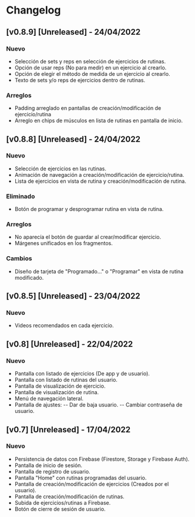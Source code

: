 # Changelog

## [v0.8.9] [Unreleased]  - 24/04/2022
### Nuevo
- Selección de sets y reps en selección de ejercicios de rutinas.
- Opción de usar reps (No para medir) en un ejercicio al crearlo.
- Opción de elegir el método de medida de un ejercicio al crearlo.
- Texto de sets y/o reps de ejercicios dentro de rutinas.

### Arreglos
- Padding arreglado en pantallas de creación/modificación de ejercicio/rutina
- Arreglo en chips de músculos en lista de rutinas en pantalla de inicio.

## [v0.8.8] [Unreleased]  - 24/04/2022
### Nuevo
- Selección de ejercicios en las rutinas.
- Animación de navegación a creación/modificación de ejercicio/rutina.
- Lista de ejercicios en vista de rutina y creación/modificación de rutina.

### Eliminado
- Botón de programar y desprogramar rutina en vista de rutina.

### Arreglos
- No aparecía el botón de guardar al crear/modificar ejercicio.
- Márgenes unificados en los fragmentos.

### Cambios
- Diseño de tarjeta de "Programado..." o "Programar" en vista de rutina modificado.

## [v0.8.5] [Unreleased]  - 23/04/2022
### Nuevo
- Videos recomendados en cada ejercicio.

## [v0.8] [Unreleased]  - 22/04/2022
### Nuevo
- Pantalla con listado de ejercicios (De app y de usuario).
- Pantalla con listado de rutinas del usuario.
- Pantalla de visualización de ejercicio.
- Pantalla de visualización de rutina.
- Menú de navegación lateral.
- Pantalla de ajustes:
-- Dar de baja usuario.
-- Cambiar contraseña de usuario.

## [v0.7] [Unreleased]  - 17/04/2022
### Nuevo
- Persistencia de datos con Firebase (Firestore, Storage y Firebase Auth).
- Pantalla de inicio de sesión.
- Pantalla de registro de usuario.
- Pantalla "Home" con rutinas programadas del usuario.
- Pantalla de creación/modificación de ejercicios (Creados por el usuario).
- Pantalla de creación/modificación de rutinas.
- Subida de ejercicios/rutinas a Firebase.
- Botón de cierre de sesión de usuario.
